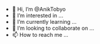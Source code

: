 - 👋 Hi, I’m @AnikTobyo
- 👀 I’m interested in ...
- 🌱 I’m currently learning ...
- 💞️ I’m looking to collaborate on ...
- 📫 How to reach me ...

<!---
AnikTobyo/AnikTobyo is a ✨ special ✨ repository because its `README.md` (this file) appears on your GitHub profile.
You can click the Preview link to take a look at your changes.
--->
